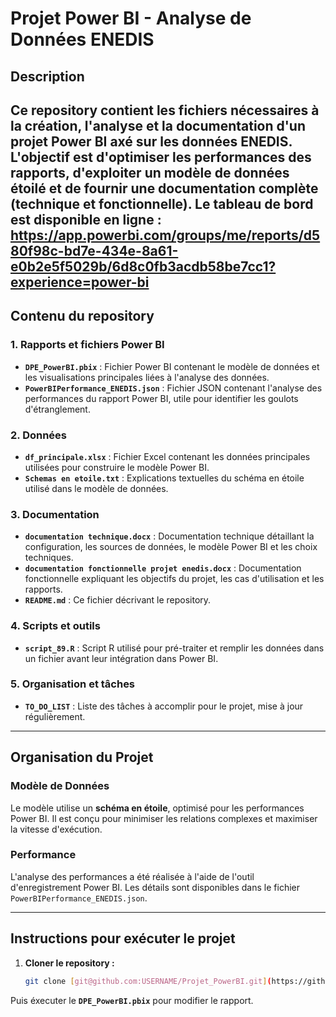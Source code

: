 # Projet Power BI - Analyse de Données ENEDIS

## Description
Ce repository contient les fichiers nécessaires à la création, l'analyse et la documentation d'un projet Power BI axé sur les données ENEDIS. L'objectif est d'optimiser les performances des rapports, d'exploiter un modèle de données étoilé et de fournir une documentation complète (technique et fonctionnelle).
Le tableau de bord est disponible en ligne : https://app.powerbi.com/groups/me/reports/d580f98c-bd7e-434e-8a61-e0b2e5f5029b/6d8c0fb3acdb58be7cc1?experience=power-bi
---

## Contenu du repository

### 1. **Rapports et fichiers Power BI**
- **`DPE_PowerBI.pbix`** : Fichier Power BI contenant le modèle de données et les visualisations principales liées à l'analyse des données.
- **`PowerBIPerformance_ENEDIS.json`** : Fichier JSON contenant l'analyse des performances du rapport Power BI, utile pour identifier les goulots d'étranglement.

### 2. **Données**
- **`df_principale.xlsx`** : Fichier Excel contenant les données principales utilisées pour construire le modèle Power BI.
- **`Schemas en etoile.txt`** : Explications textuelles du schéma en étoile utilisé dans le modèle de données.

### 3. **Documentation**
- **`documentation technique.docx`** : Documentation technique détaillant la configuration, les sources de données, le modèle Power BI et les choix techniques.
- **`documentation fonctionnelle projet enedis.docx`** : Documentation fonctionnelle expliquant les objectifs du projet, les cas d'utilisation et les rapports.
- **`README.md`** : Ce fichier décrivant le repository.

### 4. **Scripts et outils**
- **`script_89.R`** : Script R utilisé pour pré-traiter et remplir  les données dans un fichier avant leur intégration dans Power BI.

### 5. **Organisation et tâches**
- **`TO_DO_LIST`** : Liste des tâches à accomplir pour le projet, mise à jour régulièrement.

---

## Organisation du Projet

### Modèle de Données
Le modèle utilise un **schéma en étoile**, optimisé pour les performances Power BI. Il est conçu pour minimiser les relations complexes et maximiser la vitesse d'exécution.

### Performance
L'analyse des performances a été réalisée à l'aide de l'outil d'enregistrement Power BI. Les détails sont disponibles dans le fichier `PowerBIPerformance_ENEDIS.json`.

---

## Instructions pour exécuter le projet

1. **Cloner le repository :**
   ```bash
   git clone [git@github.com:USERNAME/Projet_PowerBI.git](https://github.com/Zerkot/Projet_PowerBI.git)
Puis éxecuter le **`DPE_PowerBI.pbix`** pour modifier le rapport.
